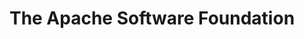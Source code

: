 ---
description: The Apache Software Foundation is an the all-volunteer non profit organisation that develops, stewards, and incubates more than 350 Open Source projects and initiatives covering a wide range of technologies. From Accumulo to Zookeeper, if you are an existing contributor or new to Open Source then ASF has something that may interest you.
layout: stand
logo: stands/the_apache_software_foundation/logo.png
new_this_year: Many Apache projects have new releases during the year and are keen to promote the new features to the community. Our projects cover the whole range&#58; Artificial Intelligence and Deep Learning, Big Data, Build Management, Cloud Computing, Content Management, DevOps, IoT and Edge Computing, Mobile, Servers and Web Frameworks, among other categories. We have also had some new projects joining our incubator this year that are actively looking for new contributors.
showcase: Showcase - The ASF develops, shepherds, and incubates hundreds of freely-available, enterprise-grade projects that serve as the backbone for some of the most visible and widely used applications in computing today. Through the ASF's merit-based process known as "The Apache Way," more than 800 individual volunteer Members and 7,800+ code Committers across six continents successfully collaborate on innovations in Artificial Intelligence and Deep Learning, Big Data, Build Management, Cloud Computing, Content Management, DevOps, IoT and Edge Computing, Mobile, Servers, and Web Frameworks, among other categories.
themes:
- Community advocacy
title: The Apache Software Foundation
website: https://www.apache.org/
show_on_overview: true
chatroom: apache
---